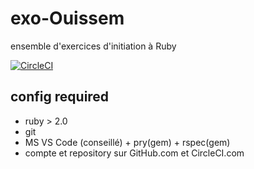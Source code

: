# exo-Ouissem

ensemble d'exercices d'initiation à Ruby

[![CircleCI](https://circleci.com/gh/RSRBX07/exo-Ouissem.svg?style=svg)](https://circleci.com/gh/RSRBX07/exo-Ouissem)


## config required
- ruby > 2.0
- git
- MS VS Code (conseillé) + pry(gem) + rspec(gem)
- compte et repository sur GitHub.com et CircleCI.com